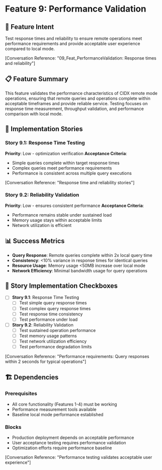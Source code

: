 # Feature 9: Performance Validation

## 🎯 **Feature Intent**

Test response times and reliability to ensure remote operations meet performance requirements and provide acceptable user experience compared to local mode.

[Conversation Reference: "09_Feat_PerformanceValidation: Response times and reliability"]

## 📋 **Feature Summary**

This feature validates the performance characteristics of CIDX remote mode operations, ensuring that remote queries and operations complete within acceptable timeframes and provide reliable service. Testing focuses on response time measurement, throughput validation, and performance comparison with local mode.

## 🔧 **Implementation Stories**

### Story 9.1: Response Time Testing
**Priority**: Low - optimization verification
**Acceptance Criteria**:
- Simple queries complete within target response times
- Complex queries meet performance requirements
- Performance is consistent across multiple query executions

[Conversation Reference: "Response time and reliability stories"]

### Story 9.2: Reliability Validation
**Priority**: Low - ensures consistent performance
**Acceptance Criteria**:
- Performance remains stable under sustained load
- Memory usage stays within acceptable limits
- Network utilization is efficient

## 📊 **Success Metrics**

- **Query Response**: Remote queries complete within 2x local query time
- **Consistency**: <10% variance in response times for identical queries
- **Resource Usage**: Memory usage <50MB increase over local mode
- **Network Efficiency**: Minimal bandwidth usage for query operations

## 🎯 **Story Implementation Checkboxes**

- [ ] **Story 9.1**: Response Time Testing
  - [ ] Test simple query response times
  - [ ] Test complex query response times
  - [ ] Test response time consistency
  - [ ] Test performance under load

- [ ] **Story 9.2**: Reliability Validation
  - [ ] Test sustained operation performance
  - [ ] Test memory usage patterns
  - [ ] Test network utilization efficiency
  - [ ] Test performance degradation limits

[Conversation Reference: "Performance requirements: Query responses within 2 seconds for typical operations"]

## 🏗️ **Dependencies**

### Prerequisites
- All core functionality (Features 1-4) must be working
- Performance measurement tools available
- Baseline local mode performance established

### Blocks
- Production deployment depends on acceptable performance
- User acceptance testing requires performance validation
- Optimization efforts require performance baseline

[Conversation Reference: "Performance testing validates acceptable user experience"]